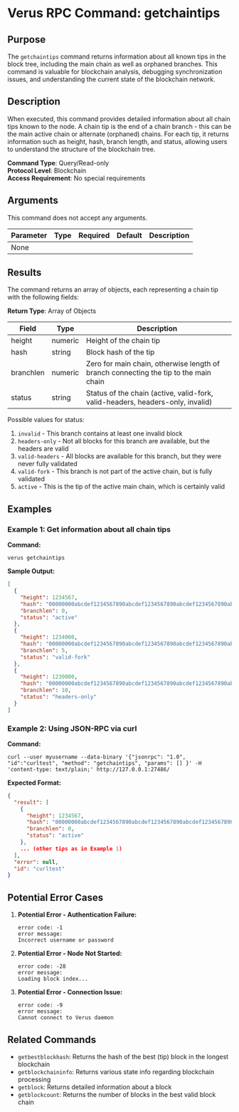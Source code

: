 # Verus RPC Command: getchaintips

## Purpose
The `getchaintips` command returns information about all known tips in the block tree, including the main chain as well as orphaned branches. This command is valuable for blockchain analysis, debugging synchronization issues, and understanding the current state of the blockchain network.

## Description
When executed, this command provides detailed information about all chain tips known to the node. A chain tip is the end of a chain branch - this can be the main active chain or alternate (orphaned) chains. For each tip, it returns information such as height, hash, branch length, and status, allowing users to understand the structure of the blockchain tree.

**Command Type**: Query/Read-only  
**Protocol Level**: Blockchain  
**Access Requirement**: No special requirements

## Arguments
This command does not accept any arguments.

| Parameter | Type | Required | Default | Description |
|-----------|------|----------|---------|-------------|
| None | | | | |

## Results
The command returns an array of objects, each representing a chain tip with the following fields:

**Return Type**: Array of Objects

| Field | Type | Description |
|-------|------|-------------|
| height | numeric | Height of the chain tip |
| hash | string | Block hash of the tip |
| branchlen | numeric | Zero for main chain, otherwise length of branch connecting the tip to the main chain |
| status | string | Status of the chain (active, valid-fork, valid-headers, headers-only, invalid) |

Possible values for status:
1. `invalid` - This branch contains at least one invalid block
2. `headers-only` - Not all blocks for this branch are available, but the headers are valid
3. `valid-headers` - All blocks are available for this branch, but they were never fully validated
4. `valid-fork` - This branch is not part of the active chain, but is fully validated
5. `active` - This is the tip of the active main chain, which is certainly valid

## Examples

### Example 1: Get information about all chain tips

**Command:**
```
verus getchaintips
```

**Sample Output:**
```json
[
  {
    "height": 1234567,
    "hash": "00000000abcdef1234567890abcdef1234567890abcdef1234567890abcdef12",
    "branchlen": 0,
    "status": "active"
  },
  {
    "height": 1234000,
    "hash": "00000000abcdef1234567890abcdef1234567890abcdef1234567890abcdef34",
    "branchlen": 5,
    "status": "valid-fork"
  },
  {
    "height": 1230000,
    "hash": "00000000abcdef1234567890abcdef1234567890abcdef1234567890abcdef56",
    "branchlen": 10,
    "status": "headers-only"
  }
]
```

### Example 2: Using JSON-RPC via curl

**Command:**
```
curl --user myusername --data-binary '{"jsonrpc": "1.0", "id":"curltest", "method": "getchaintips", "params": [] }' -H 'content-type: text/plain;' http://127.0.0.1:27486/
```

**Expected Format:**
```json
{
  "result": [
    {
      "height": 1234567,
      "hash": "00000000abcdef1234567890abcdef1234567890abcdef1234567890abcdef12",
      "branchlen": 0,
      "status": "active"
    },
    ... (other tips as in Example 1)
  ],
  "error": null,
  "id": "curltest"
}
```

## Potential Error Cases

1. **Potential Error - Authentication Failure:**
   ```
   error code: -1
   error message:
   Incorrect username or password
   ```

2. **Potential Error - Node Not Started:**
   ```
   error code: -28
   error message:
   Loading block index...
   ```

3. **Potential Error - Connection Issue:**
   ```
   error code: -9
   error message:
   Cannot connect to Verus daemon
   ```

## Related Commands
- `getbestblockhash`: Returns the hash of the best (tip) block in the longest blockchain
- `getblockchaininfo`: Returns various state info regarding blockchain processing
- `getblock`: Returns detailed information about a block
- `getblockcount`: Returns the number of blocks in the best valid block chain
